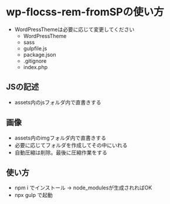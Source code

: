 # wp-flocss-rem-fromSPの使い方


- WordPressThemeは必要に応じて変更してください
	- WordPressTheme
	- sass
	- gulpfile.js
	- package.json
	- .gitignore
	- index.php

## JSの記述
- assets内のjsフォルダ内で直書きする


## 画像
- assets内のimgフォルダ内で直書きする
- 必要に応じてフォルダを作成してその中にいれる
- 自動圧縮は削除。最後に圧縮作業をする

## 使い方
- npm i でインストール → node_modulesが生成されればOK
- npx gulp で起動

